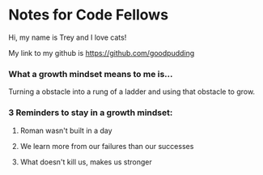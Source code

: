 # Notes for Code Fellows

Hi, my name is Trey and I love cats!

My link to my github is https://github.com/goodpudding

### What a growth mindset means to me is...
Turning a obstacle into a rung of a ladder and using that obstacle to grow.

### 3 Reminders to stay in a growth mindset:

1. Roman wasn't built in a day 

2. We learn more from our failures than our successes

3. What doesn't kill us, makes us stronger
